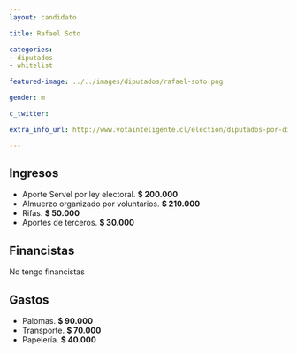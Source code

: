 ```yaml
---
layout: candidato

title: Rafael Soto 

categories:
- diputados
- whitelist

featured-image: ../../images/diputados/rafael-soto.png

gender: m

c_twitter: 

extra_info_url: http://www.votainteligente.cl/election/diputados-por-distrito-26/rafael-soto-contreras

---
```



## Ingresos


- Aporte Servel por ley electoral. **$ 200.000** 
- Almuerzo organizado por voluntarios. **$ 210.000**
- Rifas. **$ 50.000**
- Aportes de terceros. **$ 30.000**


## Financistas


No tengo financistas


## Gastos


- Palomas. **$ 90.000**
- Transporte. **$ 70.000**
- Papelería. **$ 40.000**


